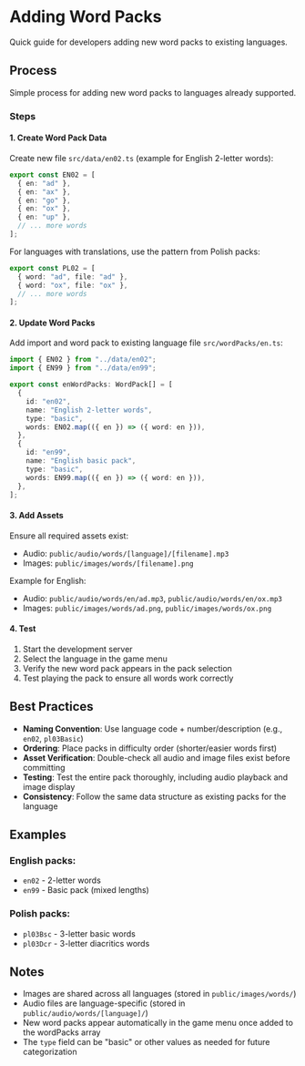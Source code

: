 # Adding Word Packs

Quick guide for developers adding new word packs to existing languages.

## Process

Simple process for adding new word packs to languages already supported.

### Steps

#### 1. Create Word Pack Data

Create new file `src/data/en02.ts` (example for English 2-letter words):

```typescript
export const EN02 = [
  { en: "ad" },
  { en: "ax" },
  { en: "go" },
  { en: "ox" },
  { en: "up" },
  // ... more words
];
```

For languages with translations, use the pattern from Polish packs:

```typescript
export const PL02 = [
  { word: "ad", file: "ad" },
  { word: "ox", file: "ox" },
  // ... more words
];
```

#### 2. Update Word Packs

Add import and word pack to existing language file `src/wordPacks/en.ts`:

```typescript
import { EN02 } from "../data/en02";
import { EN99 } from "../data/en99";

export const enWordPacks: WordPack[] = [
  {
    id: "en02",
    name: "English 2-letter words",
    type: "basic",
    words: EN02.map(({ en }) => ({ word: en })),
  },
  {
    id: "en99",
    name: "English basic pack",
    type: "basic",
    words: EN99.map(({ en }) => ({ word: en })),
  },
];
```

#### 3. Add Assets

Ensure all required assets exist:

- Audio: `public/audio/words/[language]/[filename].mp3`
- Images: `public/images/words/[filename].png`

Example for English:

- Audio: `public/audio/words/en/ad.mp3`, `public/audio/words/en/ox.mp3`
- Images: `public/images/words/ad.png`, `public/images/words/ox.png`

#### 4. Test

1. Start the development server
2. Select the language in the game menu
3. Verify the new word pack appears in the pack selection
4. Test playing the pack to ensure all words work correctly

## Best Practices

- **Naming Convention**: Use language code + number/description (e.g., `en02`, `pl03Basic`)
- **Ordering**: Place packs in difficulty order (shorter/easier words first)
- **Asset Verification**: Double-check all audio and image files exist before committing
- **Testing**: Test the entire pack thoroughly, including audio playback and image display
- **Consistency**: Follow the same data structure as existing packs for the language

## Examples

### English packs:

- `en02` - 2-letter words
- `en99` - Basic pack (mixed lengths)

### Polish packs:

- `pl03Bsc` - 3-letter basic words
- `pl03Dcr` - 3-letter diacritics words

## Notes

- Images are shared across all languages (stored in `public/images/words/`)
- Audio files are language-specific (stored in `public/audio/words/[language]/`)
- New word packs appear automatically in the game menu once added to the wordPacks array
- The `type` field can be "basic" or other values as needed for future categorization
